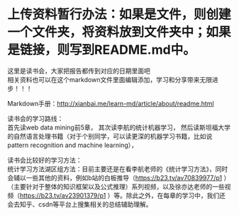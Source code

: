 # 上传资料暂行办法：如果是文件，则创建一个文件夹，将资料放到文件夹中；如果是链接，则写到README.md中。  



这里是读书会，大家把报告都传到对应的日期里面吧  
相关资料也可以在这个markdown文件里面编辑添加，学习和分享带来无限进步！！！
  
    
Markdown手册：http://xianbai.me/learn-md/article/about/readme.html


读书会的学习路线：  
首先读web data mining前5章，
其次读李航的统计机器学习，
然后读斯坦福大学的自然语言处理书籍（对于个别同学，可以读更深的机器学习书籍，比如说pattern recognition and machine learning），

读书会比较好的学习方法：  
统计学习方法湖区组方法：目前主要还是在看李航老师的《统计学习方法》，同时会辅以一些其他的资料，例如b站的白板推导（https://b23.tv/av70839977/p1 ）（主要针对于整体的知识框架以及公式推理）系列视频，以及徐亦达老师的一些视频（https://b23.tv/av23901379/p1 ）等。除此之外，在每章的学习中，我们还会去知乎、csdn等平台上搜集相关的总结辅助理解。
